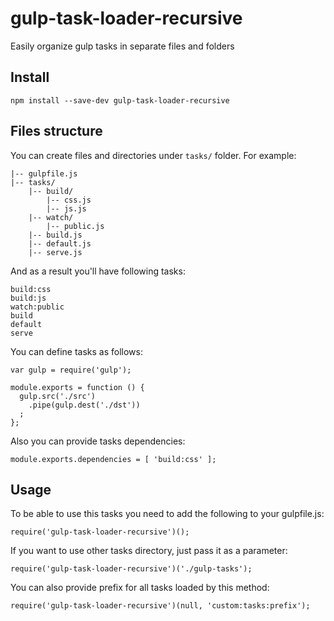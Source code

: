 # gulp-task-loader-recursive
Easily organize gulp tasks in separate files and folders

## Install
```npm install --save-dev gulp-task-loader-recursive```

## Files structure
You can create files and directories under ```tasks/``` folder. For example:
```
|-- gulpfile.js
|-- tasks/
    |-- build/
        |-- css.js
        |-- js.js
    |-- watch/
        |-- public.js
    |-- build.js
    |-- default.js
    |-- serve.js
```

And as a result you'll have following tasks:
```
build:css
build:js
watch:public
build
default
serve
```

You can define tasks as follows:
```
var gulp = require('gulp');

module.exports = function () {
  gulp.src('./src')
    .pipe(gulp.dest('./dst'))
  ;
};
```

Also you can provide tasks dependencies:
```
module.exports.dependencies = [ 'build:css' ];
```

## Usage
To be able to use this tasks you need to add the following to your gulpfile.js:
```
require('gulp-task-loader-recursive')();
```

If you want to use other tasks directory, just pass it as a parameter:
```
require('gulp-task-loader-recursive')('./gulp-tasks');
```

You can also provide prefix for all tasks loaded by this method:
```
require('gulp-task-loader-recursive')(null, 'custom:tasks:prefix');
```
